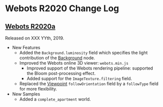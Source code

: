 # Webots R2020 Change Log

## [Webots R2020a](../blog/Webots-2019-a-release.md)
Released on XXX YYth, 2019.

  - New Features
    - Added the `Background.luminosity` field which specifies the light contribution of the [Background](background.md) node.
    - Improved the Webots online 3D viewer: `webots.min.js`
      - Improved support of the Webots rendering pipeline: supported the Bloom post-processing effect.
      - Added support for the `ImageTexture.filtering` field.
    - Replaced the [Viewpoint](viewpoint.md) `followOrientation` field by a `followType` field for more flexibility.
  - New Samples
    - Added a `complete_apartment` world.
